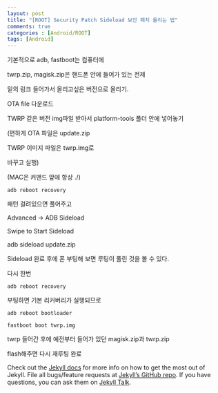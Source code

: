 ```yaml
---
layout: post
title: "[ROOT] Security Patch Sideload 보안 패치 올리는 법"
comments: true
categories : [Android/ROOT]
tags: [Android]
---
```


기본적으로 adb, fastboot는 컴퓨터에

twrp.zip, magisk.zip은 핸드폰 안에 들어가 있는 전제

밑의 링크 들어가서 올리고싶은 버전으로 올리기.

OTA file 다운로드

TWRP 같은 버전 img파일 받아서 platform-tools 폴더 안에 넣어놓기

(편하게 OTA 파일은 update.zip

TWRP 이미지 파일은 twrp.img로

바꾸고 실행)

(MAC은 커맨드 앞에 항상 ./)

```
adb reboot recovery
```

패턴 걸려있으면 풀어주고

Advanced -> ADB Sideload

Swipe to Start Sideload

adb sideload update.zip

Sideload 완료 후에 폰 부팅해 보면 루팅이 풀린 것을 볼 수 있다.

다시 한번 
```
adb reboot recovery
```
부팅하면 기본 리커버리가 실행되므로
```
adb reboot bootloader
```
```
fastboot boot twrp.img
```
twrp 들어간 후에 예전부터 들어가 있던 magisk.zip과 twrp.zip

flash해주면 다시 재루팅 완료




Check out the [Jekyll docs][jekyll-docs] for more info on how to get the most out of Jekyll. File all bugs/feature requests at [Jekyll’s GitHub repo][jekyll-gh]. If you have questions, you can ask them on [Jekyll Talk][jekyll-talk].

[jekyll-docs]: https://jekyllrb.com/docs/home
[jekyll-gh]:   https://github.com/jekyll/jekyll
[jekyll-talk]: https://talk.jekyllrb.com/
